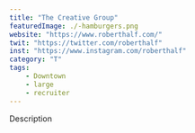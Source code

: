 ```yaml
---
title: "The Creative Group"
featuredImage: ./-hamburgers.png
website: "https://www.roberthalf.com/"
twit: "https://twitter.com/roberthalf"
inst: "https://www.instagram.com/roberthalf"
category: "T"
tags:
    - Downtown
    - large
    - recruiter
---
```


Description
